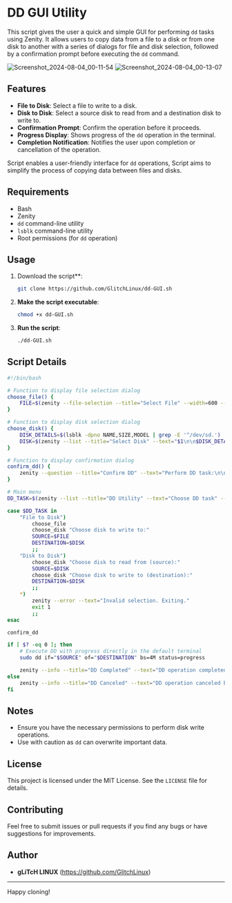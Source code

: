 # DD GUI Utility

This script gives the user a quick and simple GUI for performing `dd` tasks using Zenity. It allows users to copy data from a file to a disk or from one disk to another with a series of dialogs for file and disk selection, followed by a confirmation prompt before executing the `dd` command.

![Screenshot_2024-08-04_00-11-54](https://github.com/user-attachments/assets/ebcfab24-43cf-4641-941c-105d335730e3) ![Screenshot_2024-08-04_00-13-07](https://github.com/user-attachments/assets/9299c5f0-caf7-4480-a119-ad68cfb05d01)

## Features

- **File to Disk**: Select a file to write to a disk.
- **Disk to Disk**: Select a source disk to read from and a destination disk to write to.
- **Confirmation Prompt**: Confirm the operation before it proceeds.
- **Progress Display**: Shows progress of the `dd` operation in the terminal.
- **Completion Notification**: Notifies the user upon completion or cancellation of the operation.

Script enables a user-friendly interface for `dd`  operations, Script aims to simplify the process of copying data between files and disks.

## Requirements

- Bash
- Zenity
- `dd` command-line utility
- `lsblk` command-line utility
- Root permissions (for `dd` operation)

## Usage

1.  Download the script**:

    ```sh
    git clone https://github.com/GlitchLinux/dd-GUI.sh
    
    ```

2. **Make the script executable**:

    ```sh
    chmod +x dd-GUI.sh
   
    ```

3. **Run the script**:

    ```sh
    ./dd-GUI.sh
    

## Script Details

```bash
#!/bin/bash

# Function to display file selection dialog
choose_file() {
    FILE=$(zenity --file-selection --title="Select File" --width=600 --height=400)
}

# Function to display disk selection dialog
choose_disk() {
    DISK_DETAILS=$(lsblk -dpno NAME,SIZE,MODEL | grep -E '^/dev/sd.')
    DISK=$(zenity --list --title="Select Disk" --text="$1\n\n$DISK_DETAILS" --column="Drive" --width=600 --height=400 $(lsblk -dpno NAME | grep -E '^/dev/sd.'))
}

# Function to display confirmation dialog
confirm_dd() {
    zenity --question --title="Confirm DD" --text="Perform DD task:\n\nSource: $SOURCE\nDestination: $DESTINATION\n\nCancel or Execute?" --width=400
}

# Main menu
DD_TASK=$(zenity --list --title="DD Utility" --text="Choose DD task" --column="Task" "File to Disk" "Disk to Disk")

case $DD_TASK in
    "File to Disk")
        choose_file
        choose_disk "Choose disk to write to:"
        SOURCE=$FILE
        DESTINATION=$DISK
        ;;
    "Disk to Disk")
        choose_disk "Choose disk to read from (source):"
        SOURCE=$DISK
        choose_disk "Choose disk to write to (destination):"
        DESTINATION=$DISK
        ;;
    *)
        zenity --error --text="Invalid selection. Exiting."
        exit 1
        ;;
esac

confirm_dd

if [ $? -eq 0 ]; then
    # Execute DD with progress directly in the default terminal
    sudo dd if="$SOURCE" of="$DESTINATION" bs=4M status=progress

    zenity --info --title="DD Completed" --text="DD operation completed successfully." --width=300
else
    zenity --info --title="DD Canceled" --text="DD operation canceled by user." --width=300
fi
```

## Notes

- Ensure you have the necessary permissions to perform disk write operations.
- Use with caution as `dd` can overwrite important data.

## License

This project is licensed under the MIT License. See the `LICENSE` file for details.

## Contributing

Feel free to submit issues or pull requests if you find any bugs or have suggestions for improvements.

## Author

- **gLiTcH LINUX** (https://github.com/GlitchLinux)

---

Happy cloning!
